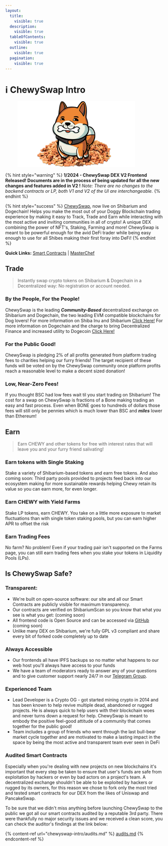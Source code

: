 ```yaml
---
layout:
  title:
    visible: true
  description:
    visible: true
  tableOfContents:
    visible: true
  outline:
    visible: true
  pagination:
    visible: true
---
```


# ℹ ChewySwap Intro



<figure><img src=".gitbook/assets/8.png" alt="" width="375"><figcaption></figcaption></figure>



{% hint style="warning" %}
**1/2024 - ChewySwap DEX V2 Frontend Released! Documents are in the process of being updated for all the new changes and features added in V2 !** _Note: There are no changes to the backend contracts or LP, both V1 and V2 of the UI are interchangeable._&#x20;
{% endhint %}

{% hint style="success" %}
[ChewySwap](https://chewyswap.dog), now live on Shibarium and Dogechain! Helps you make the most out of your Doggy Blockchain trading experience by making it easy to Track, Trade and Earn while interacting with the most active and inviting communities in all of crypto! A unique DEX combining the power of NFT's, Staking, Farming and more! ChewySwap is meant to be powerful enough for the avid DeFi trader while being easy enough to use for all Shibes making their first foray into DeFi!
{% endhint %}

**Quick Links:** [Smart Contracts](broken-reference) | [MasterChef](broken-reference)

## Trade

> Instantly swap crypto tokens on Shibarium & Dogechain in a Decentralized way: No registration or account needed.

### By the People, For the People!

ChewySwap is the leading _**Community-Based**_ decentralized exchange on Shibarium and Dogechain, the two leading EVM compatible blockchains for Dog lovers! For more information on Shiba Inu and Shibarium [Click Here!](https://shib.io) For more information on Dogechain and the charge to bring Decentralized Finance and increased utility to Dogecoin [Click Here!](https://dogechain.dog)

### For the Public Good!

ChewySwap is pledging 2% of all profits generated from platform trading fees to charities helping our furry friends! The target recipient of these funds will be voted on by the ChewySwap community once platform profits reach a reasonable level to make a decent sized donation!

### Low, Near-Zero Fees!

If you thought BSC had low fees wait til you start trading on Shibarium! The cost for a swap on ChewySwap is fractions of a Bone making trading an easy and fast process. Even when BONE goes to hundreds of dollars those fees will still only be pennies which is much lower than BSC and _**miles**_ lower than Ethereum!

## &#x20;Earn

> Earn CHEWY and other tokens for free with interest rates that will leave you and your furry friend salivating!

### Earn tokens with Single Staking

Stake a variety of Shibarium-based tokens and earn free tokens. And also coming soon: Third party pools provided to projects feed back into our ecosystem making for more sustainable rewards helping Chewy retain its value so you can earn more, for even longer.

### Earn CHEWY with Yield Farms

Stake LP tokens, earn CHEWY. You take on a little more exposure to market fluctuations than with single token staking pools, but you can earn higher APR to offset the risk

### Earn Trading Fees

No farm? No problem! Even if your trading pair isn't supported on the Farms page, you can still earn trading fees when you stake your tokens in Liquidity Pools (LPs).



## Is ChewySwap Safe?

### Transparent:

* We're built on open-source software: our site and all our Smart Contracts are publicly visible for maximum transparency.
* Our contracts are verified on ShibariumScan so you know that what you see is what you get: (coming soon)
* All frontend code is Open Source and can be accessed via [GitHub](https://github.com/PooDoge/DogeshrekDEX-UI) (coming soon)
* Unlike many DEX on Shibarium, we're fully GPL v3 compliant and share every bit of forked code completely up to date

### Always Accessible

* Our frontends all have IPFS backups so no matter what happens to our web host you'll always have access to your funds
* We have a team of moderators ready to answer any of your questions and to give customer support nearly 24/7 in our [Telegram Group](https://t.me/chewyswapcommunity).

### Experienced Team

* Lead Developer is a Crypto OG - got started mining crypto in 2014 and has been known to help revive multiple dead, abandoned or rugged projects. He is always quick to help users with their blockchain woes and never turns down a request for help. ChewySwap is meant to embody the positive feel-good attitude of a community that comes together for the public good!
* Team includes a group of friends who went through the last bull-bear market cycle together and are motivated to make a lasting impact in the space by being the most active and transparent team ever seen in DeFi

### Audited Smart Contracts

Especially when you're dealing with new projects on new blockchains it's important that every step be taken to ensure that user's funds are safe from exploitation by hackers or even by bad actors on a project's team. A decentralized exchange shouldn't be able to be exploited by hackers or rugged by its owners, for this reason we chose to fork only the most tried and tested smart contracts for our DEX from the likes of Uniswap and PancakeSwap.&#x20;

To be sure that we didn't miss anything before launching ChewySwap to the public we got all our smart contracts audited by a reputable 3rd party. There were thankfully no major security issues and we received a clean score, you can check the auditor's findings at the link below:

{% content-ref url="chewyswap-intro/audits.md" %}
[audits.md](chewyswap-intro/audits.md)
{% endcontent-ref %}
